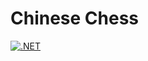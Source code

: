 # Chinese Chess

[![.NET](https://github.com/duydang2311/chinese-chess/actions/workflows/dotnet.yml/badge.svg)](https://github.com/duydang2311/chinese-chess/actions/workflows/dotnet.yml)
